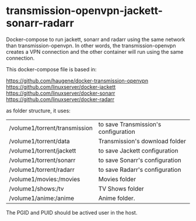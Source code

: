 # transmission-openvpn-jackett-sonarr-radarr
Docker-compose to run jackett, sonarr and radarr using the same network than transmission-openvpn.  In other words, the transmission-openvpn creates a VPN connection and the other container will run using the same connection.


This docker-compose file is based in:

https://github.com/haugene/docker-transmission-openvpn
https://github.com/linuxserver/docker-jackett
https://github.com/linuxserver/docker-sonarr
https://github.com/linuxserver/docker-radarr


as folder structure, it uses:

<table>
    <tr>
        <td>/volume1/torrent/transmission</td><td>to save Transmission's configuration</td>
    </tr>
    <tr>
        <td>/volume1/torrent/data</td><td>Transmission's download folder</td>
    </tr>
    <tr>
        <td>/volume1/torrent/jackett<td>to save Jackett configuration </td>
    </tr>
    <tr>
        <td>/volume1/torrent/sonarr</td><td>to save Sonarr's configuration</td>
    </tr>
    <tr>
        <td>/volume1/torrent/radarr</td><td>to save Radarr's configuration</td>
    </tr>
    <tr>
        <td>/volume1/movies:/movies</td><td>Movies folder</td>
    </tr>
    <tr>
        <td>/volume1/shows:/tv</td><td>TV Shows folder</td>
    </tr>
    <tr>
        <td>/volume1/anime:/anime</td><td>Anime folder.</td>
    </tr>
</table>

The PGID and PUID should be actived user in the host.

